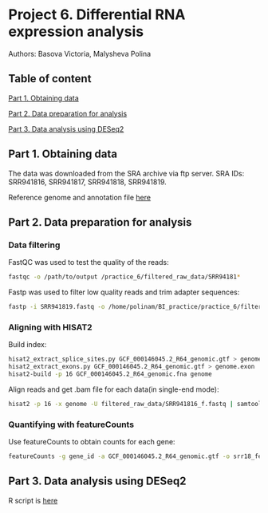 # Project 6. Differential RNA expression analysis

Authors: Basova Victoria, Malysheva Polina 

## Table of content

[Part 1. Obtaining data](#part-1-obtaining-data)

[Part 2. Data preparation for analysis](#part-2-data-preparation-for-analysis)

[Part 3. Data analysis using DESeq2](#part-3-data-analysis-using-deseq2)

## Part 1. Obtaining data

The data was downloaded from the SRA archive via ftp server. SRA IDs: SRR941816, SRR941817, SRR941818, SRR941819.

Reference genome and annotation file [here](https://ftp.ncbi.nlm.nih.gov/genomes/all/GCF/000/146/045/GCF_000146045.2_R64/)

## Part 2. Data preparation for analysis

### Data filtering

FastQC was used to test the quality of the reads:

```bash
fastqc -o /path/to/output /practice_6/filtered_raw_data/SRR94181*
```

Fastp was used to filter low quality reads and trim adapter sequences:

```bash
fastp -i SRR941819.fastq -o /home/polinam/BI_practice/practice_6/filtered_raw_data/SRR941819_f.fastq
```

### Aligning with HISAT2

Build index:

```bash
hisat2_extract_splice_sites.py GCF_000146045.2_R64_genomic.gtf > genome.ss
hisat2_extract_exons.py GCF_000146045.2_R64_genomic.gtf > genome.exon
hisat2-build -p 16 GCF_000146045.2_R64_genomic.fna genome
```

Align reads and get .bam file for each data(in single-end mode):

```bash
hisat2 -p 16 -x genome -U filtered_raw_data/SRR941816_f.fastq | samtools sort > SRR941816_out.bam 
```

### Quantifying with featureCounts

Use featureCounts to obtain counts for each gene:

```bash
featureCounts -g gene_id -a GCF_000146045.2_R64_genomic.gtf -o srr18_feature_counts.txt SRR941818_out.bam
```

## Part 3. Data analysis using DESeq2 

R script is [here](https://figshare.com/articles/software/Scripts_for_RNA-seq_project/14239304)
